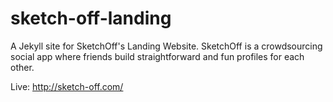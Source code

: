 sketch-off-landing
==================

A Jekyll site for SketchOff's Landing Website. SketchOff is a crowdsourcing social app where friends build straightforward and fun profiles for each other.

Live: http://sketch-off.com/

